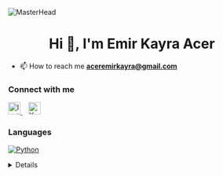 ![MasterHead](https://art.pixilart.com/16c3630a9147a08.gif)
<h1 align="center">Hi 👋, I'm Emir Kayra Acer</h1>

- 📫 How to reach me **aceremirkayra@gmail.com**

### Connect with me
<p align="left">
  <a href="https://instagram.com/KULLANICI_ADIN" target="_blank">
    <img src="https://cdn.jsdelivr.net/gh/simple-icons/simple-icons/icons/instagram.svg" alt="Instagram" width="25" height="25"/>
  </a>
  &nbsp;&nbsp;
  <a href="https://x.com/KULLANICI_ADIN" target="_blank">
    <img src="https://cdn.jsdelivr.net/gh/simple-icons/simple-icons/icons/x.svg" alt="X" width="25" height="25"/>
  </a>
</p>

### Languages 
 [![Python](https://img.shields.io/badge/python-black?style=for-the-badge&logo=python)](https://github.com/Fronarr) 
<details> 
 
 <p align="center"> 
   <a href="https://github.com/Fronarr"> 
     <img src="http://github-profile-summary-cards.vercel.app/api/cards/profile-details?username=Fronarr&theme=transparent" /> 
   </a> 
   <a href="https://github.com/Fronarr"> 
     <img  

  <a href="https://github.com/Fronarr"> 
     <img src="https://github-readme-streak-stats.herokuapp.com/?user=Fronarr&hide_border=true&card_width=338&theme=transparent" /> 
   </a> 
   <a href="https://github.com/Fronarr"> 
     <img src="http://github-profile-summary-cards.vercel.app/api/cards/stats?username=Fronarr&theme=transparent" /> 
   </a>

 



   


